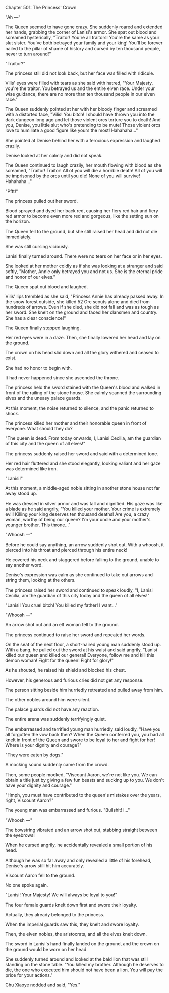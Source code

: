 Chapter 501: The Princess' Crown

"Ah —"

The Queen seemed to have gone crazy. She suddenly roared and extended her hands, grabbing the corner of Lanisi's armor. She spat out blood and screamed hysterically, "Traitor\! You're all traitors\! You're the same as your slut sister. You've both betrayed your family and your king\! You'll be forever nailed to the pillar of shame of history and cursed by ten thousand people, never to turn around\!"

"Traitor?"

The princess still did not look back, but her face was filled with ridicule.

Vilis' eyes were filled with tears as she said with hatred, "Your Majesty, you're the traitor. You betrayed us and the entire elven race. Under your wise guidance, there are no more than ten thousand people in our elven race."

The Queen suddenly pointed at her with her bloody finger and screamed with a distorted face, "Vilis\! You bitch\! I should have thrown you into the dark dungeon long ago and let those violent orcs torture you to death\! And you, Denise, you little slut who's pretending to be mute\! Those violent orcs love to humiliate a good figure like yours the most\! Hahahaha…"

She pointed at Denise behind her with a ferocious expression and laughed crazily.

Denise looked at her calmly and did not speak.

The Queen continued to laugh crazily, her mouth flowing with blood as she screamed, "Traitor\! Traitor\! All of you will die a horrible death\! All of you will be imprisoned by the orcs until you die\! None of you will survive\! Hahahaha…"

"Pfft\!"

The princess pulled out her sword.

Blood sprayed and dyed her back red, causing her fiery red hair and fiery red armor to become even more red and gorgeous, like the setting sun on the horizon.

The Queen fell to the ground, but she still raised her head and did not die immediately.

She was still cursing viciously.

Lanisi finally turned around. There were no tears on her face or in her eyes.

She looked at her mother coldly as if she was looking at a stranger and said softly, "Mother, Annie only betrayed you and not us. She is the eternal pride and honor of our elves."

The Queen spat out blood and laughed.

Vilis' lips trembled as she said, "Princess Annie has already passed away. In the snow forest outside, she killed 52 Orc scouts alone and died from hundreds of arrows. Even if she died, she did not fall and was as tough as her sword. She knelt on the ground and faced her clansmen and country. She has a clear conscience\!"

The Queen finally stopped laughing.

Her red eyes were in a daze. Then, she finally lowered her head and lay on the ground.

The crown on his head slid down and all the glory withered and ceased to exist.

She had no honor to begin with.

It had never happened since she ascended the throne.

The princess held the sword stained with the Queen's blood and walked in front of the railing of the stone house. She calmly scanned the surrounding elves and the uneasy palace guards.

At this moment, the noise returned to silence, and the panic returned to shock.

The princess killed her mother and their honorable queen in front of everyone. What should they do?

"The queen is dead. From today onwards, I, Lanisi Cecilia, am the guardian of this city and the queen of all elves\!"

The princess suddenly raised her sword and said with a determined tone.

Her red hair fluttered and she stood elegantly, looking valiant and her gaze was determined like iron.

"Lanisi\!"

At this moment, a middle-aged noble sitting in another stone house not far away stood up.

He was dressed in silver armor and was tall and dignified. His gaze was like a blade as he said angrily, "You killed your mother. Your crime is extremely evil\! Killing your king deserves ten thousand deaths\! Are you, a crazy woman, worthy of being our queen? I'm your uncle and your mother's younger brother. This throne…"

"Whoosh —"

Before he could say anything, an arrow suddenly shot out. With a whoosh, it pierced into his throat and pierced through his entire neck\!

He covered his neck and staggered before falling to the ground, unable to say another word.

Denise's expression was calm as she continued to take out arrows and string them, looking at the others.

The princess raised her sword and continued to speak loudly, "I, Lanisi Cecilia, am the guardian of this city today and the queen of all elves\!"

"Lanisi\! You cruel bitch\! You killed my father\! I want…"

"Whoosh —"

An arrow shot out and an elf woman fell to the ground.

The princess continued to raise her sword and repeated her words.

On the seat of the next floor, a short-haired young man suddenly stood up. With a bang, he pulled out the sword at his waist and said angrily, "Lanisi killed our queen and killed our general\! Everyone, follow me and kill this demon woman\! Fight for the queen\! Fight for glory\!"

As he shouted, he raised his shield and blocked his chest.

However, his generous and furious cries did not get any response.

The person sitting beside him hurriedly retreated and pulled away from him.

The other nobles around him were silent.

The palace guards did not have any reaction.

The entire arena was suddenly terrifyingly quiet.

The embarrassed and terrified young man hurriedly said loudly, "Have you all forgotten the vow back then? When the Queen conferred you, you had all knelt in front of the Queen and swore to be loyal to her and fight for her\! Where is your dignity and courage?"

"They were eaten by dogs."

A mocking sound suddenly came from the crowd.

Then, some people mocked, "Viscount Aaron, we're not like you. We can obtain a title just by giving a few fun beasts and sucking up to you. We don't have your dignity and courage."

"Hmph, you must have contributed to the queen's mistakes over the years, right, Viscount Aaron?"

The young man was embarrassed and furious. "Bullshit\! I…"

"Whoosh —"

The bowstring vibrated and an arrow shot out, stabbing straight between the eyebrows\!

When he cursed angrily, he accidentally revealed a small portion of his head.

Although he was so far away and only revealed a little of his forehead, Denise's arrow still hit him accurately.

Viscount Aaron fell to the ground.

No one spoke again.

"Lanisi\! Your Majesty\! We will always be loyal to you\!"

The four female guards knelt down first and swore their loyalty.

Actually, they already belonged to the princess.

When the imperial guards saw this, they knelt and swore loyalty.

Then, the elven nobles, the aristocrats, and all the elves knelt down.

The sword in Lanisi's hand finally landed on the ground, and the crown on the ground would be worn on her head.

She suddenly turned around and looked at the bald lion that was still standing on the stone table. "You killed my brother. Although he deserves to die, the one who executed him should not have been a lion. You will pay the price for your actions."

Chu Xiaoye nodded and said, "Yes."